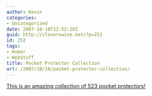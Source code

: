 ```yaml
---
author: Kevin
categories:
- Uncategorized
date: 2007-10-18T12:52:28Z
guid: http://cleverswine.net/?p=251
id: 252
tags:
- Humor
- WebStuff
title: Pocket Protector Collection
url: /2007/10/18/pocket-protector-collection/
---
```


[This is an amazing collection of 523 pocket protectors!](http://www.pojman.com/PP/pocket_protectors/pocket_protectors.html)